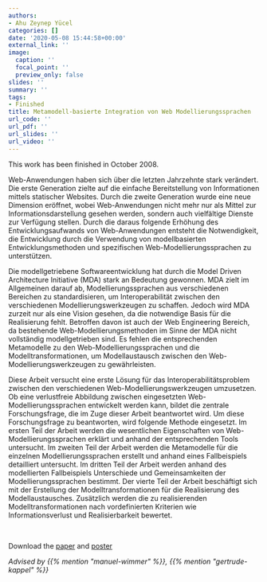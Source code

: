 ```yaml
---
authors:
- Ahu Zeynep Yücel
categories: []
date: '2020-05-08 15:44:58+00:00'
external_link: ''
image:
  caption: ''
  focal_point: ''
  preview_only: false
slides: ''
summary: ''
tags:
- Finished
title: Metamodell-basierte Integration von Web Modellierungssprachen
url_code: ''
url_pdf: ''
url_slides: ''
url_video: ''
---
```


This work has been finished in October 2008.

Web-Anwendungen haben sich über die letzten Jahrzehnte stark verändert. Die erste Generation zielte auf die einfache Bereitstellung von Informationen mittels statischer Websites. Durch die zweite Generation wurde eine neue Dimension eröffnet, wobei Web-Anwendungen nicht mehr nur als Mittel zur Informationsdarstellung gesehen werden, sondern auch vielfältige Dienste zur Verfügung stellen. Durch die daraus folgende Erhöhung des Entwicklungsaufwands von Web-Anwendungen entsteht die Notwendigkeit, die Entwicklung durch die Verwendung von modellbasierten Entwicklungsmethoden und spezifischen Web-Modellierungssprachen zu unterstützen.

Die modellgetriebene Softwareentwicklung hat durch die Model Driven Architecture Initiative (MDA) stark an Bedeutung gewonnen. MDA zielt im Allgemeinen darauf ab, Modellierungssprachen aus verschiedenen Bereichen zu standardisieren, um Interoperabilität zwischen den verschiedenen Modellierungswerkzeugen zu schaffen. Jedoch wird MDA zurzeit nur als eine Vision gesehen, da die notwendige Basis für die Realisierung fehlt. Betroffen davon ist auch der Web Engineering Bereich, da bestehende Web-Modellierungsmethoden im Sinne der MDA nicht vollständig modellgetrieben sind. Es fehlen die entsprechenden Metamodelle zu den Web-Modellierungssprachen und die Modelltransformationen, um Modellaustausch zwischen den Web-Modellierungswerkzeugen zu gewährleisten.

Diese Arbeit versucht eine erste Lösung für das Interoperabilitätsproblem zwischen den verschiedenen Web-Modellierungswerkzeugen umzusetzen. Ob eine verlustfreie Abbildung zwischen eingesetzten Web-Modellierungssprachen entwickelt werden kann, bildet die zentrale Forschungsfrage, die im Zuge dieser Arbeit beantwortet wird. Um diese Forschungsfrage zu beantworten, wird folgende Methode eingesetzt. Im ersten Teil der Arbeit werden die wesentlichen Eigenschaften von Web- Modellierungssprachen erklärt und anhand der entsprechenden Tools untersucht. Im zweiten Teil der Arbeit werden die Metamodelle für die einzelnen Modellierungssprachen erstellt und anhand eines Fallbeispiels detailliert untersucht. Im dritten Teil der Arbeit werden anhand des modellierten Fallbeispiels Unterschiede und Gemeinsamkeiten der Modellierungssprachen bestimmt. Der vierte Teil der Arbeit beschäftigt sich mit der Erstellung der Modelltransformationen für die Realisierung des Modellaustausches. Zusätzlich werden die zu realisierenden Modelltransformationen nach vordefinierten Kriterien wie Informationsverlust und Realisierbarkeit bewertet.

&nbsp;

 Download the [paper](https://www.big.tuwien.ac.at/app/uploads/2016/10/Yücel_paper.pdf) and [poster](https://www.big.tuwien.ac.at/app/uploads/2016/10/Yücel_poster.pdf)

*Advised by {{% mention "manuel-wimmer" %}}, {{% mention "gertrude-kappel" %}}*